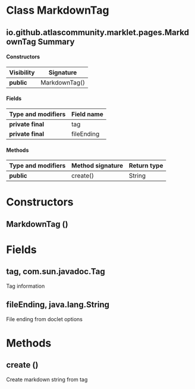 Class MarkdownTag
=================
io.github.atlascommunity.marklet.pages.MarkdownTag
Summary
-------
#### Constructors
| Visibility | Signature     |
| ---------- | ------------- |
| **public** | MarkdownTag() |
#### Fields
| Type and modifiers | Field name |
| ------------------ | ---------- |
| **private final**  | tag        |
| **private final**  | fileEnding |
#### Methods
| Type and modifiers | Method signature | Return type |
| ------------------ | ---------------- | ----------- |
| **public**         | create()         | String      |

Constructors
============
MarkdownTag ()
--------------


Fields
======
tag, com.sun.javadoc.Tag
------------------------
Tag information

fileEnding, java.lang.String
----------------------------
File ending from doclet options


Methods
=======
create ()
---------
Create markdown string from tag


